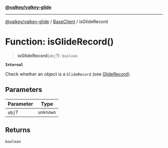 [**@valkey/valkey-glide**](../../README.md)

***

[@valkey/valkey-glide](../../modules.md) / [BaseClient](../README.md) / isGlideRecord

# Function: isGlideRecord()

> **isGlideRecord**(`obj`?): `boolean`

**`Internal`**

Check whether an object is a `GlideRecord` (see [GlideRecord](../type-aliases/GlideRecord.md)).

## Parameters

| Parameter | Type |
| ------ | ------ |
| `obj`? | `unknown` |

## Returns

`boolean`
